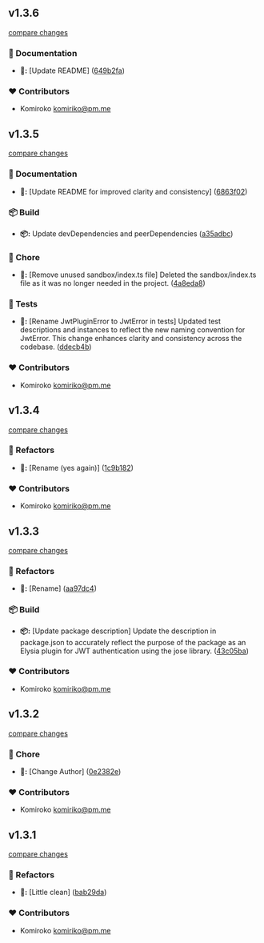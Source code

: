 
## v1.3.6

[compare changes](https://github.com/NowaraJS/elysia-jwt/compare/v1.3.5...v1.3.6)

### 📖 Documentation

- **📖:** [Update README] ([649b2fa](https://github.com/NowaraJS/elysia-jwt/commit/649b2fa))

### ❤️ Contributors

- Komiroko <komiriko@pm.me>

## v1.3.5

[compare changes](https://github.com/NowaraJS/elysia-jwt/compare/v1.3.4...v1.3.5)

### 📖 Documentation

- **📖:** [Update README for improved clarity and consistency] ([6863f02](https://github.com/NowaraJS/elysia-jwt/commit/6863f02))

### 📦 Build

- **📦:** Update devDependencies and peerDependencies ([a35adbc](https://github.com/NowaraJS/elysia-jwt/commit/a35adbc))

### 🦉 Chore

- **🦉:** [Remove unused sandbox/index.ts file] Deleted the sandbox/index.ts file as it was no longer needed in the project. ([4a8eda8](https://github.com/NowaraJS/elysia-jwt/commit/4a8eda8))

### 🧪 Tests

- **🧪:** [Rename JwtPluginError to JwtError in tests] Updated test descriptions and instances to reflect the new naming convention for JwtError. This change enhances clarity and consistency across the codebase. ([ddecb4b](https://github.com/NowaraJS/elysia-jwt/commit/ddecb4b))

### ❤️ Contributors

- Komiroko <komiriko@pm.me>

## v1.3.4

[compare changes](https://github.com/NowaraJS/elysia-jwt/compare/v1.3.3...v1.3.4)

### 🧹 Refactors

- **🧹:** [Rename (yes again)] ([1c9b182](https://github.com/NowaraJS/elysia-jwt/commit/1c9b182))

### ❤️ Contributors

- Komiroko <komiriko@pm.me>

## v1.3.3

[compare changes](https://github.com/NowaraJS/elysia-jwt/compare/v1.3.2...v1.3.3)

### 🧹 Refactors

- **🧹:** [Rename] ([aa97dc4](https://github.com/NowaraJS/elysia-jwt/commit/aa97dc4))

### 📦 Build

- **📦:** [Update package description] Update the description in package.json to accurately reflect the purpose of the package as an Elysia plugin for JWT authentication using the jose library. ([43c05ba](https://github.com/NowaraJS/elysia-jwt/commit/43c05ba))

### ❤️ Contributors

- Komiroko <komiriko@pm.me>

## v1.3.2

[compare changes](https://github.com/NowaraJS/elysia-jwt/compare/v1.3.1...v1.3.2)

### 🦉 Chore

- **🦉:** [Change Author] ([0e2382e](https://github.com/NowaraJS/elysia-jwt/commit/0e2382e))

### ❤️ Contributors

- Komiroko <komiriko@pm.me>

## v1.3.1

[compare changes](https://github.com/NowaraJS/elysia-jwt/compare/v1.3.0...v1.3.1)

### 🧹 Refactors

- **🧹:** [Little clean] ([bab29da](https://github.com/NowaraJS/elysia-jwt/commit/bab29da))

### ❤️ Contributors

- Komiroko <komiriko@pm.me>


